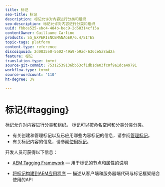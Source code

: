 ```yaml
---
title: 标记
seo-title: 标记
description: 标记允许对内容进行分类和组织
seo-description: 标记允许对内容进行分类和组织
uuid: fbbce525-ebc4-484b-bec9-2d68314cf15a
contentOwner: Guillaume Carlino
products: SG_EXPERIENCEMANAGER/6.4/SITES
topic-tags: platform
content-type: reference
discoiquuid: 2d0835e0-5602-49a9-b9ad-636ce5a8ad2a
feature: 标记
translation-type: tm+mt
source-git-commit: 75312539136bb53cf1db1de03fc0f9a1dca49791
workflow-type: tm+mt
source-wordcount: '110'
ht-degree: 3%

---
```



# 标记{#tagging}

标记允许对内容进行分类和组织。 标记可以按命名空间和分类分类分类。

* 有关创建和管理标记以及已应用哪些内容标记的信息，请参阅[管理标记](/help/sites-administering/tags.md)。
* 有关标记内容的信息，请参阅[使用标记](/help/sites-authoring/tags.md)。

开发人员可获得以下信息：

* [AEM Tagging Framework](/help/sites-developing/framework.md)  — 用于标记的节点和属性的说明

* [将标记构建到AEM应用程序](/help/sites-developing/building.md)  — 描述从客户端和服务器端代码与标记框架结合使用的API